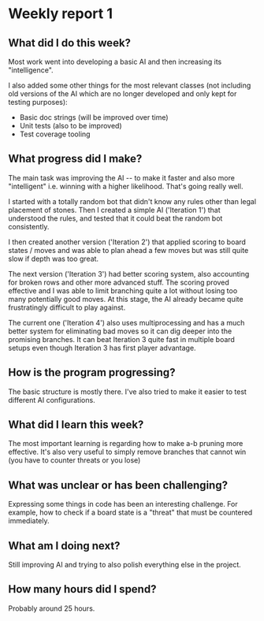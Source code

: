 # Weekly report 1

## What did I do this week?

Most work went into developing a basic AI and then increasing its "intelligence".

I also added some other things for the most relevant classes (not including old versions of the AI which are no longer developed and only kept for testing purposes):
- Basic doc strings (will be improved over time)
- Unit tests (also to be improved)
- Test coverage tooling

## What progress did I make?

The main task was improving the AI -- to make it faster and also more "intelligent" i.e. winning with a higher likelihood. That's going really well.

I started with a totally random bot that didn't know any rules other than legal placement of stones. Then I created a simple AI ('Iteration 1') that understood the rules, and tested that it could beat the random bot consistently.

I then created another version ('Iteration 2') that applied scoring to board states / moves and was able to plan ahead a few moves but was still quite slow if depth was too great.

The next version ('Iteration 3') had better scoring system, also accounting for broken rows and other more advanced stuff. The scoring proved effective and I was able to limit branching quite a lot without losing too many potentially good moves. At this stage, the AI already became quite frustratingly difficult to play against.

The current one ('Iteration 4') also uses multiprocessing and has a much better system for eliminating bad moves so it can dig deeper into the promising branches. It can beat Iteration 3 quite fast in multiple board setups even though Iteration 3 has first player advantage.

## How is the program progressing?

The basic structure is mostly there. I've also tried to make it easier to test different AI configurations.

## What did I learn this week?

The most important learning is regarding how to make a-b pruning more effective. It's also very useful to simply remove branches that cannot win (you have to counter threats or you lose)

## What was unclear or has been challenging?

Expressing some things in code has been an interesting challenge. For example, how to check if a board state is a "threat" that must be countered immediately.

## What am I doing next?

Still improving AI and trying to also polish everything else in the project.

## How many hours did I spend?

Probably around 25 hours.
